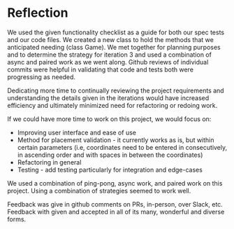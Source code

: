 # Reflection

  We used the given functionality checklist as a guide for both our spec tests and our code files.  We created a new class to hold the methods that we anticipated needing (class Game).  We met together for planning purposes and to determine the strategy for iteration 3 and used a combination of async and paired work as we went along.  Github reviews of individual commits were helpful in validating that code and tests both were progressing as needed.

  Dedicating more time to continually reviewing the project requirements and understanding the details given in the iterations would have increased efficiency and ultimately minimized need for refactoring or redoing work.

  If we could have more time to work on this project, we would focus on:
  - Improving user interface and ease of use
  - Method for placement validation - it currently works as is, but within certain parameters (i.e, coordinates need to be entered in consecutively, in ascending order and with spaces in between the coordinates)
  - Refactoring in general
  - Testing - add testing particularly for integration and edge-cases 

  We used a combination of ping-pong, async work, and paired work on this project.  Using a combination of strategies seemed to work well. 

  Feedback was give in github comments on PRs, in-person, over Slack, etc.  Feedback with given and accepted in all of its many, wonderful and diverse forms.

